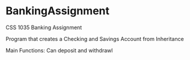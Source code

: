 # BankingAssignment
CSS 1035 Banking Assignment

Program that creates a Checking and Savings Account from Inheritance

Main Functions:
  Can deposit and withdrawl
